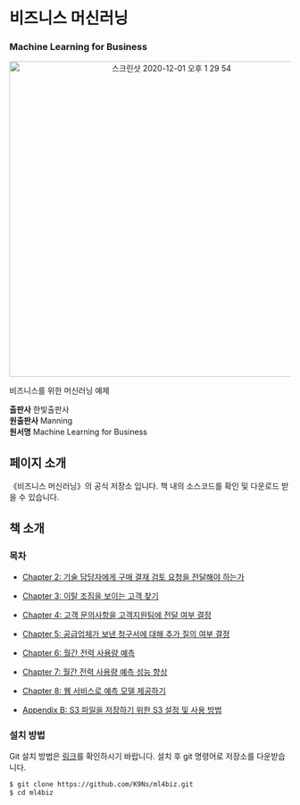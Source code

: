 # 비즈니스 머신러닝
### **Machine Learning for Business**

<p align="center">
<img width="565" alt="스크린샷 2020-12-01 오후 1 29 54" src="https://user-images.githubusercontent.com/8121792/100697530-983d3500-33d9-11eb-92c4-b1a6aeedfd02.png">
</p>

비즈니스를 위한 머신러닝 예제

**출판사** 한빛출판사  
**원출판사** Manning  
**원서명** Machine Learning for Business  


## 페이지 소개
《비즈니스 머신러닝》의 공식 저장소 입니다. 책 내의 소스코드를 확인 및 다운로드 받을 수 있습니다.

## 책 소개

### 목차
* [Chapter 2: 기술 담당자에게 구매 결재 검토 요청을 전달해야 하는가](/ch02)
* [Chapter 3: 이탈 조짐을 보이는 고객 찾기](/ch03)
* [Chapter 4: 고객 문의사항을 고객지원팀에 전달 여부 결정](/ch04)
* [Chapter 5: 공급업체가 보낸 청구서에 대해 추가 질의 여부 결정](/ch05)
* [Chapter 6: 월간 전력 사용량 예측](/ch06)
* [Chapter 7: 월간 전력 사용량 예측 성능 향상](/ch07)
* [Chapter 8: 웹 서비스로 예측 모델 제공하기](/ch08)

* [Appendix B: S3 파일을 저장하기 위한 S3 설정 및 사용 방법](/appendix/b_s3.md)


### 설치 방법
Git 설치 방법은 [링크](https://git-scm.com/book/ko/v2/%EC%8B%9C%EC%9E%91%ED%95%98%EA%B8%B0-Git-%EC%84%A4%EC%B9%98)를 확인하시기 바랍니다.
설치 후 git 명령어로 저장소를 다운받습니다.

```sh
$ git clone https://github.com/K9Ns/ml4biz.git
$ cd ml4biz
```
